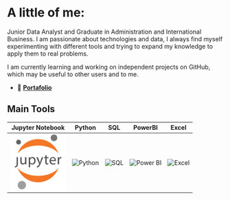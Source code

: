 # A little of me:
Junior Data Analyst and Graduate in Administration and International Business. I am passionate about technologies and data, I always find myself experimenting with different tools and trying to expand my knowledge to apply them to real problems.

I am currently learning and working on independent projects on GitHub, which may be useful to other users and to me.

- 📂 **[Portafolio](https://github.com/DanielCortez94?tab=repositories)**

## Main Tools

| Jupyter Notebook | Python | SQL | PowerBI | Excel |
|-------------------|--------|-----|---------|-------|
| <img src="https://raw.githubusercontent.com/github/explore/main/topics/jupyter-notebook/jupyter-notebook.png" alt="Jupyter" width="130"> | <img src="https://img.icons8.com/color/80/000000/python.png" alt="Python" width="130"> |  <img src="https://img.icons8.com/ios-filled/80/000000/database.png" alt="SQL" width="130">     | <img src="https://img.icons8.com/color/80/000000/power-bi.png" alt="Power BI" width="48"> |  <img src="https://img.icons8.com/color/80/000000/microsoft-excel-2019.png" alt="Excel" width="130"> |


